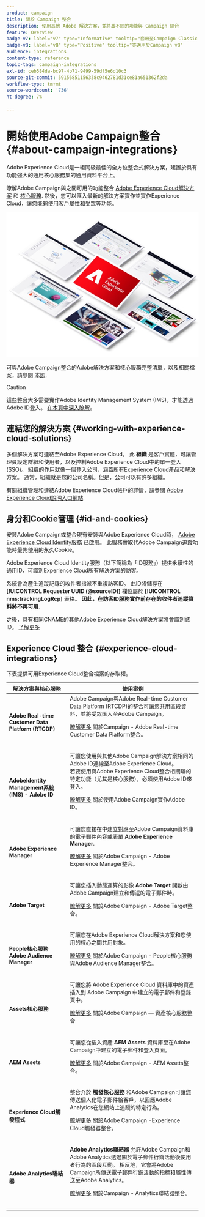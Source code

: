 ```yaml
---
product: campaign
title: 關於 Campaign 整合
description: 使用其他 Adobe 解決方案，並將其不同的功能與 Campaign 結合
feature: Overview
badge-v7: label="v7" type="Informative" tooltip="套用至Campaign Classic v7"
badge-v8: label="v8" type="Positive" tooltip="亦適用於Campaign v8"
audience: integrations
content-type: reference
topic-tags: campaign-integrations
exl-id: ceb584da-bc97-4b71-9499-59df5e6d10c3
source-git-commit: 59156851156338c9462781d31ce81a651362f2da
workflow-type: tm+mt
source-wordcount: '736'
ht-degree: 7%

---
```


# 開始使用Adobe Campaign整合 {#about-campaign-integrations}



Adobe Experience Cloud是一組同級最佳的全方位整合式解決方案，建置於具有功能強大的通用核心服務集的通用資料平台上。

瞭解Adobe Campaign與之間可用的功能整合 [Adobe Experience Cloud解決方案](https://experienceleague.adobe.com/docs/core-services/interface/marketing-cloud-integrations.html) 和 [核心服務](https://experienceleague.adobe.com/docs/core-services/interface/about-core-services/core-services.html). 然後，您可以匯入最新的解決方案實作並實作Experience Cloud，讓您能夠使用客戶屬性和受眾等功能。

![](assets/ExCloud-solutions.png)

可與Adobe Campaign整合的Adobe解決方案和核心服務完整清單，以及相關檔案，請參閱 [本節](#experience-cloud-integrations).

>[!CAUTION]
>
>這些整合大多需要實作Adobe Identity Management System (IMS)，才能透過Adobe ID登入。 [在本頁中深入瞭解](../../integrations/using/about-adobe-id.md)。
>

## 連結您的解決方案 {#working-with-experience-cloud-solutions}

多個解決方案可連結至Adobe Experience Cloud。 此 **組織** 是客戶實體，可讓管理員設定群組和使用者，以及控制Adobe Experience Cloud中的單一登入(SSO)。 組織的作用就像一個登入公司，涵蓋所有Experience Cloud產品和解決方案。 通常，組織就是您的公司名稱。但是，公司可以有許多組織。

有關組織管理和連結Adobe Experience Cloud帳戶的詳情，請參閱 [Adobe Experience Cloud說明入口網站](https://experienceleague.adobe.com/docs/core-services/interface/manage-users-and-products/organizations.html).

## 身分和Cookie管理 {#id-and-cookies}

安裝Adobe Campaign或整合現有安裝與Adobe Experience Cloud時， [Adobe Experience Cloud Identity服務](https://experienceleague.adobe.com/docs/id-service/using/home.html) 已啟用。 此服務會取代Adobe Campaign追蹤功能時最先使用的永久Cookie。

Adobe Experience Cloud Identity服務（以下簡稱為「ID服務」）提供永續性的通用ID，可識別Experience Cloud所有解決方案的訪客。

系統會為產生追蹤記錄的收件者指派不重複訪客ID。 此ID將儲存在 **[!UICONTROL Requester UUID (@sourceID)]** 欄位屬於 **[!UICONTROL nms:trackingLogRcp]** 表格。 **因此，在訪客ID服務實作前存在的收件者追蹤資料將不再可用**.

之後，具有相同CNAME的其他Adobe Experience Cloud解決方案將會識別該ID。 [了解更多](https://experienceleague.adobe.com/docs/id-service/using/reference/analytics-reference/cname.html)

## Experience Cloud 整合 {#experience-cloud-integrations}

下表提供可用Experience Cloud整合檔案的存取權。

<table> 
 <thead> 
  <tr> 
   <th> 解決方案與核心服務<br /> </th> 
   <th> 使用案例<br /> </th> 
  </tr> 
 </thead> 
 <tbody> 
  <tr> 
   <td> <strong>Adobe Real-time Customer Data Platform (RTCDP)</strong><br /> </td> 
   <td> Adobe Campaign與Adobe Real-time Customer Data Platform (RTCDP)的整合可讓您共用區段資料，並將受眾匯入至Adobe Campaign。<br /> <p><a href="../../integrations/using/get-started-sources-destinations.md">瞭解更多</a> 關於Campaign - Adobe Real-time Customer Data Platform整合。</p><br /> </td> 
  </tr> 
  <tr> 
   <td> <strong>AdobeIdentity Management系統(IMS) - Adobe ID</strong><br /> </td> 
   <td> 可讓您使用與其他Adobe Campaign解決方案相同的Adobe ID連線至Adobe Experience Cloud。<br /> 若要使用與Adobe Experience Cloud整合相關聯的特定功能（尤其是核心服務），必須使用Adobe ID來登入。<br /> <p><a href="../../integrations/using/about-adobe-id.md">瞭解更多</a> 關於使用Adobe Campaign實作Adobe ID。</p><br /> </td> 
  </tr> 
  <tr> 
   <td> <strong>Adobe Experience Manager</strong><br /> </td> 
   <td> 可讓您直接在中建立對應至Adobe Campaign資料庫的電子郵件內容或表單 <strong>Adobe Experience Manager</strong>.<br /> <p><a href="../../integrations/using/about-adobe-experience-manager.md">瞭解更多</a> 關於Adobe Campaign - Adobe Experience Manager整合。</p><br /> </td> 
  </tr> 
  <tr> 
   <td> <strong>Adobe Target</strong><br /> </td> 
   <td> 可讓您插入動態運算的影像 <strong>Adobe Target</strong> 開啟由Adobe Campaign建立和傳送的電子郵件時。<br /> <p><a href="../../integrations/using/integrating-with-adobe-target.md">瞭解更多</a> 關於Adobe Campaign - Adobe Target整合。</p><br /> </td> 
  </tr> 
  <tr> 
   <td> <strong>People核心服務</strong><br /> <strong>Adobe Audience Manager</strong><br /> </td> 
   <td> 可讓您在Adobe Experience Cloud解決方案和您使用的核心之間共用對象。<br /> <p><a href="../../integrations/using/sharing-audiences-with-adobe-experience-cloud.md">瞭解更多</a> 關於Adobe Campaign - People核心服務與Adobe Audience Manager整合。</p><br /> </td> 
  </tr> 
  <tr> 
   <td> <strong>Assets核心服務</strong><br /> </td> 
   <td> 可讓您將 Adobe Experience Cloud 資料庫中的資產插入到 Adobe Campaign 中建立的電子郵件和登錄頁中。<br /> <p><a href="../../integrations/using/configuring-access-to-assets.md#integrating-with-experience-cloud-assets">瞭解更多</a> 關於Adobe Campaign — 資產核心服務整合</p><br /> </td> 
  </tr> 
  <tr> 
   <td> <strong>AEM Assets</strong><br /> </td> 
   <td> 可讓您從插入資產 <strong>AEM Assets</strong> 資料庫至在Adobe Campaign中建立的電子郵件和登入頁面。<br /> <p><a href="../../integrations/using/configuring-access-to-assets.md#integrating-with-aem-assets">瞭解更多</a> 關於Adobe Campaign - AEM Assets整合。</p><br /> </td> 
  </tr> 
  <tr> 
   <td> <strong>Experience Cloud觸發程式</strong><br /> </td> 
   <td> 整合介於 <strong>觸發核心服務</strong> 和Adobe Campaign可讓您傳送個人化電子郵件給客戶，以回應Adobe Analytics在您網站上追蹤的特定行為。<br /> <p><a href="https://helpx.adobe.com/tw/campaign/kb/triggers-and-campaign.html">瞭解更多</a> 關於Adobe Campaign -Experience Cloud觸發器整合。</p><br /> </td> 
  </tr> 
  <tr> 
   <td> <strong>Adobe Analytics聯結器</strong><br /> </td> 
   <td> <strong>Adobe Analytics聯結器</strong> 允許Adobe Campaign和Adobe Analytics透過關於電子郵件行銷活動後使用者行為的區段互動。 相反地，它會將Adobe Campaign所傳送電子郵件行銷活動的指標和屬性傳送至Adobe Analytics。<br /> <p><a href="../../platform/using/gs-aa.md">瞭解更多</a> 關於Campaign - Analytics聯結器整合。</p><br /> </td> 
  </tr> 
 </tbody> 
</table>

